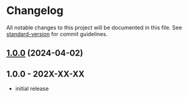 # Changelog

All notable changes to this project will be documented in this file. See [standard-version](https://github.com/conventional-changelog/standard-version) for commit guidelines.

## [1.0.0](https://github.com/TheJenos/laradump-php/compare/v0.0.3...v1.0.0) (2024-04-02)

## 1.0.0 - 202X-XX-XX

- initial release
